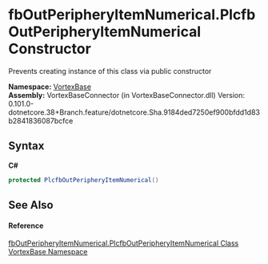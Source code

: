 # fbOutPeripheryItemNumerical.PlcfbOutPeripheryItemNumerical Constructor 
 

Prevents creating instance of this class via public constructor

**Namespace:**&nbsp;<a href="N_VortexBase.md">VortexBase</a><br />**Assembly:**&nbsp;VortexBaseConnector (in VortexBaseConnector.dll) Version: 0.101.0-dotnetcore.38+Branch.feature/dotnetcore.Sha.9184ded7250ef900bfdd1d83b2841836087bcfce

## Syntax

**C#**<br />
``` C#
protected PlcfbOutPeripheryItemNumerical()
```


## See Also


#### Reference
<a href="T_VortexBase_fbOutPeripheryItemNumerical_PlcfbOutPeripheryItemNumerical.md">fbOutPeripheryItemNumerical.PlcfbOutPeripheryItemNumerical Class</a><br /><a href="N_VortexBase.md">VortexBase Namespace</a><br />